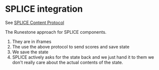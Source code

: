 # SPLICE integration

See [SPLICE Content Protocol](https://docs.google.com/document/d/1X6Vx6Em67t8Vp4Vecnmc-7OblVewJJKDFIJUrvRAvdc/edit?pli=1&tab=t.0#heading=h.r0syp685x130)

The Runestone approach for SPLICE components.

1. They are in iframes
2. The use the above protocol to send scores and save state
3. We save the state
4. SPLICE actively asks for the state back and we just hand it to them we don't really care about the actual contents of the state.


